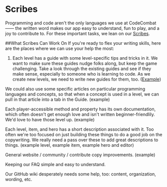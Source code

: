 # Scribes

Programming and code aren't the only languages we use at CodeCombat —— the written word makes our app easy to understand, fun to play, and a joy to contribute to. For these important tasks, we lean on our [Scribes](http://codecombat.com/contribute/scribe).

##What Scribes Can Work On
If you're ready to flex your writing skills, here are the places where we can use your help the most: 
 
1. Each level has a guide with some level-specific tips and tricks in it. We want to make sure these guides nudge folks along, but keep the game challenging. Take a look through the existing guides and see if they make sense, especially to someone who is learning to code. As we create new levels, we need to write new guides for them, too. ([Example](https://www.dropbox.com/s/pv7yvxomlfa5nre/Screenshot%202014-12-31%2011.07.03.png?dl=0))

We could also use some specific articles on particular programming languages and concepts, so that when a concept is used in a level, we can pull in that article into a tab in the Guide. (example)

Each player-accessible method and property has its own documentation, which often doesn't get enough love and isn't written beginner-friendlily. We'd love to have those level up. (example)

Each level, item, and hero has a short description associated with it. Too often we're too focused on just building these things to do a good job on the copywriting. We really need a pass over these to add great descriptions to things. (example level, example item, example hero and editor)

General website / community / contribute copy improvements. (example)

Keeping our FAQ simple and easy to understand.

Our GitHub wiki desperately needs some help, too: content, organization, wording, etc.